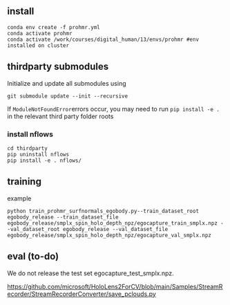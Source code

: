 ## install

```
conda env create -f prohmr.yml
conda activate prohmr
conda activate /work/courses/digital_human/13/envs/prohmr #env installed on cluster
```

## thirdparty submodules
Initialize and update all submodules using 
```
git submodule update --init --recursive
```
If `ModuleNotFoundError`errors occur, you may need to run `pip install -e .` in the relevant third party folder roots

### install nflows

```
cd thirdparty
pip uninstall nflows
pip install -e . nflows/
```

## training

example

```
python train_prohmr_surfnormals_egobody.py--train_dataset_root egobody_release --train_dataset_file egobody_release/smplx_spin_holo_depth_npz/egocapture_train_smplx.npz --val_dataset_root egobody_release --val_dataset_file egobody_release/smplx_spin_holo_depth_npz/egocapture_val_smplx.npz
```


## eval (to-do)


We do not release the test set egocapture_test_smplx.npz.

https://github.com/microsoft/HoloLens2ForCV/blob/main/Samples/StreamRecorder/StreamRecorderConverter/save_pclouds.py
